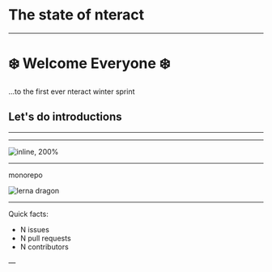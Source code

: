 # The state of nteract

---

# ❄️  Welcome Everyone ❄️

...to the first ever nteract winter sprint

## Let's do introductions

---



---

![inline, 200%](https://user-images.githubusercontent.com/836375/27929844-6bb34e62-6249-11e7-9a2a-00849a64940c.png)

---

monorepo

![lerna dragon](https://avatars0.githubusercontent.com/u/19333396?s=200&v=4)

---


Quick facts:

* N issues
* N pull requests
* N contributors

—
